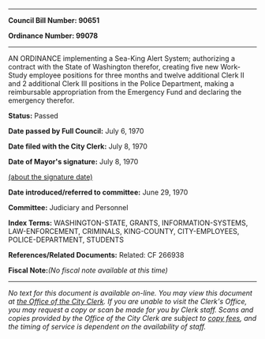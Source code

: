 

********

**Council Bill Number: 90651**
   
**Ordinance Number: 99078**
********

 AN ORDINANCE implementing a Sea-King Alert System; authorizing a contract with the State of Washington therefor, creating five new Work-Study employee positions for three months and twelve additional Clerk II and 2 additional Clerk III positions in the Police Department, making a reimbursable appropriation from the Emergency Fund and declaring the emergency therefor.

**Status:** Passed
   
**Date passed by Full Council:** July 6, 1970
   
**Date filed with the City Clerk:** July 8, 1970
   
**Date of Mayor's signature:** July 8, 1970
   
[(about the signature date)](/~public/approvaldate.htm)
   
   
   
**Date introduced/referred to committee:** June 29, 1970
   
**Committee:** Judiciary and Personnel
   
   
**Index Terms:** WASHINGTON-STATE, GRANTS, INFORMATION-SYSTEMS, LAW-ENFORCEMENT, CRIMINALS, KING-COUNTY, CITY-EMPLOYEES, POLICE-DEPARTMENT, STUDENTS

**References/Related Documents:** Related: CF 266938

**Fiscal Note:**_(No fiscal note available at this time)_
********

_No text for this document is available on-line. You may view this document at [the Office of the City Clerk](http://www.seattle.gov/leg/clerk/contactUs.htm). If you are unable to visit the Clerk's Office, you may request a copy or scan be made for you by Clerk staff. Scans and copies provided by the Office of the City Clerk are subject to [copy fees](http://clerk.seattle.gov/~public/clerkfees.htm), and the timing of service is dependent on the availability of staff._

